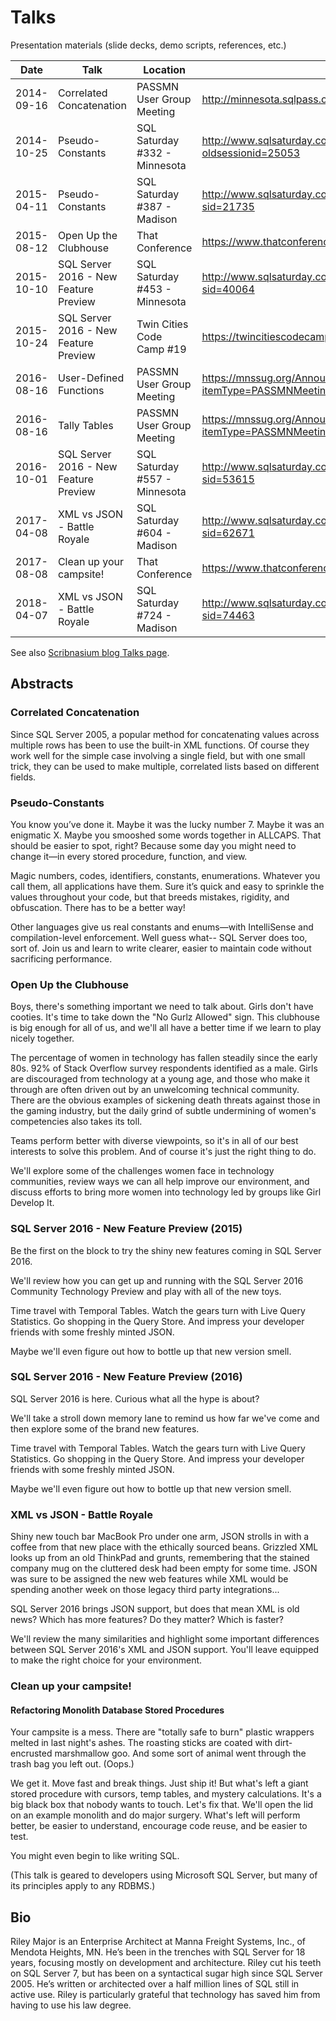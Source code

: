 Talks
=====

Presentation materials (slide decks, demo scripts, references, etc.)

| Date       | Talk                                     | Location                                     | URL                                                                     | Notes                         |
|------------|------------------------------------------|----------------------------------------------|-------------------------------------------------------------------------|-------------------------------|
| 2014-09-16 | Correlated Concatenation                 | PASSMN User Group Meeting                    | http://minnesota.sqlpass.org                                            | Lightning talk.               |
| 2014-10-25 | Pseudo-Constants                         | SQL Saturday #332 - Minnesota                | http://www.sqlsaturday.com/332/Sessions/Details.aspx?oldsessionid=25053 |                               |
| 2015-04-11 | Pseudo-Constants                         | SQL Saturday #387 - Madison                  | http://www.sqlsaturday.com/387/Sessions/Details.aspx?sid=21735          |                               |
| 2015-08-12 | Open Up the Clubhouse                    | That Conference                              | https://www.thatconference.com/Sessions/Session/7065                    |                               |
| 2015-10-10 | SQL Server 2016 - New Feature Preview    | SQL Saturday #453 - Minnesota                | http://www.sqlsaturday.com/453/sessions/details.aspx?sid=40064          |                               |
| 2015-10-24 | SQL Server 2016 - New Feature Preview    | Twin Cities Code Camp #19                    | https://twincitiescodecamp.com/#/talks/796                              | Repeat (no new materials)     |
| 2016-08-16 | User-Defined Functions                   | PASSMN User Group Meeting                    | https://mnssug.org/Announcement?itemType=PASSMNMeetings&year=2016       | Lightning Talk                |
| 2016-08-16 | Tally Tables                             | PASSMN User Group Meeting                    | https://mnssug.org/Announcement?itemType=PASSMNMeetings&year=2016       | Lightning Talk                |
| 2016-10-01 | SQL Server 2016 - New Feature Preview    | SQL Saturday #557 - Minnesota                | http://www.sqlsaturday.com/557/Sessions/Details.aspx?sid=53615          | Updated materials             |
| 2017-04-08 | XML vs JSON - Battle Royale              | SQL Saturday #604 - Madison                  | http://www.sqlsaturday.com/604/Sessions/Details.aspx?sid=62671          |                               |
| 2017-08-08 | Clean up your campsite!                  | That Conference                              | https://www.thatconference.com/sessions/session/11442                   |                               |
| 2018-04-07 | XML vs JSON - Battle Royale              | SQL Saturday #724 - Madison                  | http://www.sqlsaturday.com/724/Sessions/Details.aspx?sid=74463          | Minor materials updates       |

See also [Scribnasium blog Talks page](https://scribnasium.com/talks/).

## Abstracts

### Correlated Concatenation

Since SQL Server 2005, a popular method for concatenating values across multiple rows has been to use the built-in XML functions. Of course they work well for the simple case involving a single field, but with one small trick, they can be used to make multiple, correlated lists based on different fields.

### Pseudo-Constants

You know you’ve done it. Maybe it was the lucky number 7. Maybe it was an enigmatic X. Maybe you smooshed some words together in ALLCAPS. That should be easier to spot, right? Because some day you might need to change it—in every stored procedure, function, and view.

Magic numbers, codes, identifiers, constants, enumerations. Whatever you call them, all applications have them. Sure it’s quick and easy to sprinkle the values throughout your code, but that breeds mistakes, rigidity, and obfuscation. There has to be a better way!

Other languages give us real constants and enums—with IntelliSense and compilation-level enforcement. Well guess what-- SQL Server does too, sort of. Join us and learn to write clearer, easier to maintain code without sacrificing performance.

### Open Up the Clubhouse

Boys, there's something important we need to talk about. Girls don't have cooties. It's time to take down the "No Gurlz Allowed" sign. This clubhouse is big enough for all of us, and we'll all have a better time if we learn to play nicely together.

The percentage of women in technology has fallen steadily since the early 80s. 92% of Stack Overflow survey respondents identified as a male. Girls are discouraged from technology at a young age, and those who make it through are often driven out by an unwelcoming technical community. There are the obvious examples of sickening death threats against those in the gaming industry, but the daily grind of subtle undermining of women's competencies also takes its toll.

Teams perform better with diverse viewpoints, so it's in all of our best interests to solve this problem. And of course it's just the right thing to do.

We'll explore some of the challenges women face in technology communities, review ways we can all help improve our environment, and discuss efforts to bring more women into technology led by groups like Girl Develop It.

### SQL Server 2016 - New Feature Preview (2015)

Be the first on the block to try the shiny new features coming in SQL Server 2016.

We'll review how you can get up and running with the SQL Server 2016 Community Technology Preview and play with all of the new toys.

Time travel with Temporal Tables. Watch the gears turn with Live Query Statistics. Go shopping in the Query Store. And impress your developer friends with some freshly minted JSON.

Maybe we'll even figure out how to bottle up that new version smell.

### SQL Server 2016 - New Feature Preview (2016)

SQL Server 2016 is here. Curious what all the hype is about?

We'll take a stroll down memory lane to remind us how far we've come and then explore some of the brand new features.

Time travel with Temporal Tables. Watch the gears turn with Live Query Statistics. Go shopping in the Query Store. And impress your developer friends with some freshly minted JSON.

Maybe we'll even figure out how to bottle up that new version smell.

### XML vs JSON - Battle Royale

Shiny new touch bar MacBook Pro under one arm, JSON strolls in with a coffee from that new place with the ethically sourced beans. Grizzled XML looks up from an old ThinkPad and grunts, remembering that the stained company mug on the cluttered desk had been empty for some time. JSON was sure to be assigned the new web features while XML would be spending another week on those legacy third party integrations...

SQL Server 2016 brings JSON support, but does that mean XML is old news? Which has more features? Do they matter? Which is faster?

We'll review the many similarities and highlight some important differences between SQL Server 2016's XML and JSON support. You'll leave equipped to make the right choice for your environment.

### Clean up your campsite!

#### Refactoring Monolith Database Stored Procedures

Your campsite is a mess. There are "totally safe to burn" plastic wrappers melted in last night's ashes. The roasting sticks are coated with dirt-encrusted marshmallow goo. And some sort of animal went through the trash bag you left out. (Oops.)

We get it. Move fast and break things. Just ship it! But what's left a giant stored procedure with cursors, temp tables, and mystery calculations. It's a big black box that nobody wants to touch. Let's fix that. We'll open the lid on an example monolith and do major surgery. What's left will perform better, be easier to understand, encourage code reuse, and be easier to test.

You might even begin to like writing SQL.

(This talk is geared to developers using Microsoft SQL Server, but many of its principles apply to any RDBMS.)

## Bio

Riley Major is an Enterprise Architect at Manna Freight Systems, Inc., of Mendota Heights, MN. He’s been in the trenches with SQL Server for 18 years, focusing mostly on development and architecture. Riley cut his teeth on SQL Server 7, but has been on a syntactical sugar high since SQL Server 2005. He’s written or architected over a half million lines of SQL still in active use. Riley is particularly grateful that technology has saved him from having to use his law degree.
